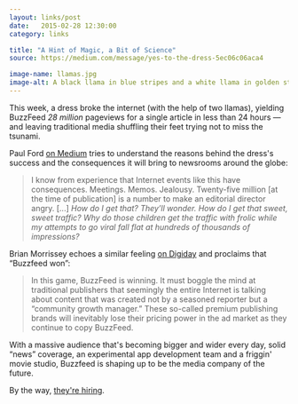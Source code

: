 ```yaml
---
layout: links/post
date:   2015-02-28 12:30:00
category: links

title: "A Hint of Magic, a Bit of Science"
source: https://medium.com/message/yes-to-the-dress-5ec06c06aca4

image-name: llamas.jpg
image-alt: A black llama in blue stripes and a white llama in golden stripes
---
```



This week, a dress broke the internet (with the help of two llamas), yielding BuzzFeed <i class="twa twa-lg twa-zap"></i>_28 million_<i class="twa twa-lg twa-zap"></i> pageviews for a single article in less than 24 hours — and leaving traditional media shuffling their feet trying not to miss the tsunami.

Paul Ford [on Medium](https://medium.com/message/yes-to-the-dress-5ec06c06aca4) tries to understand the reasons behind the dress's success and the consequences it will bring to newsrooms around the globe:

>I know from experience that Internet events like this have consequences. Meetings. Memos. Jealousy. Twenty-five million [at the time of publication] is a number to make an editorial director angry. [...] _How do I get that? They’ll wonder. How do I get that sweet, sweet traffic? Why do those children get the traffic with frolic while my attempts to go viral fall flat at hundreds of thousands of impressions?_

Brian Morrissey echoes a similar feeling [on Digiday](http://digiday.com/publishers/its-white-and-gold-dummy/) and proclaims that “Buzzfeed won”:

> In this game, BuzzFeed is winning. It must boggle the mind at traditional publishers that seemingly the entire Internet is talking about content that was created not by a seasoned reporter but a “community growth manager.” These so-called premium publishing brands will inevitably lose their pricing power in the ad market as they continue to copy BuzzFeed.

With a massive audience that's becoming bigger and wider every day, solid “news” coverage, an experimental app development team and a friggin' movie studio, Buzzfeed is shaping up to be the media company of the future.

By the way, [they're hiring](https://twitter.com/cap/status/570775132697980928).